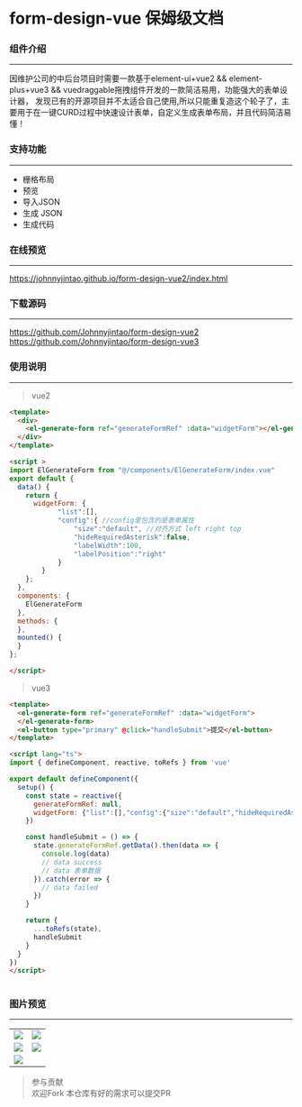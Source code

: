<h1>
form-design-vue 保姆级文档
</h1>

### 组件介绍
---
因维护公司的中后台项目时需要一款基于element-ui+vue2 && element-plus+vue3 && vuedraggable拖拽组件开发的一款简洁易用，功能强大的表单设计器，
发现已有的开源项目并不太适合自己使用,所以只能重复造这个轮子了，主要用于在一键CURD过程中快速设计表单，自定义生成表单布局，并且代码简洁易懂！

### 支持功能
---
- 栅格布局
- 预览
- 导入JSON
- 生成 JSON
- 生成代码

### 在线预览
---
<a href="https://johnnyjintao.github.io/form-design-vue2/index.html" _blank>https://johnnyjintao.github.io/form-design-vue2/index.html</a>

### 下载源码
---
<a href="https://github.com/Johnnyjintao/form-design-vue2" _blank>https://github.com/Johnnyjintao/form-design-vue2</a><br>
<a href="https://github.com/Johnnyjintao/form-design-vue3" _blank>https://github.com/Johnnyjintao/form-design-vue3</a>


### 使用说明
---

> vue2
``` html
<template>
  <div>
    <el-generate-form ref="generateFormRef" :data="widgetForm"></el-generate-form>
  </div>
</template>

<script >
import ElGenerateForm from "@/components/ElGenerateForm/index.vue"
export default {
  data() {
    return {
      widgetForm: {
            "list":[],
            "config":{ //config里包含的是表单属性
                "size":"default", //对齐方式 left right top
                "hideRequiredAsterisk":false,
                "labelWidth":100,
                "labelPosition":"right"
            }
        }
    };
  },
  components: {
    ElGenerateForm
  },
  methods: {
  },
  mounted() {
  }
};

</script>

```

> vue3
``` html
<template>
  <el-generate-form ref="generateFormRef" :data="widgetForm">
  </el-generate-form>
  <el-button type="primary" @click="handleSubmit">提交</el-button>
</template>

<script lang="ts">
import { defineComponent, reactive, toRefs } from 'vue'

export default defineComponent({
  setup() {
    const state = reactive({
      generateFormRef: null,
      widgetForm: {"list":[],"config":{"size":"default","hideRequiredAsterisk":false,"labelWidth":100,"labelPosition":"right"}}
    })

    const handleSubmit = () => {
      state.generateFormRef.getData().then(data => {
        console.log(data)
        // data success
        // data 表单数据
      }).catch(error => {
        // data failed
      })
    }

    return {
      ...toRefs(state),
      handleSubmit
    }
  }
})
</script>
    
```
### 图片预览
---

<table>
    <tr>
        <td><img src="https://johnnyjintao.github.io/form-design-docs/assets/img/preview01.png"/></td>
        <td><img src="https://johnnyjintao.github.io/form-design-docs/assets/img/preview02.png"/></td>
    </tr>
    <tr>
        <td><img src="https://johnnyjintao.github.io/form-design-docs/assets/img/preview03.png"/></td>
        <td><img src="https://johnnyjintao.github.io/form-design-docs/assets/img/preview04.png"/></td>
    </tr>
    <tr>
        <td><img src="https://johnnyjintao.github.io/form-design-docs/assets/img/preview05.png"/></td>
    </tr>	
</table>

> 参与贡献<br/>
> 欢迎Fork 本仓库有好的需求可以提交PR
